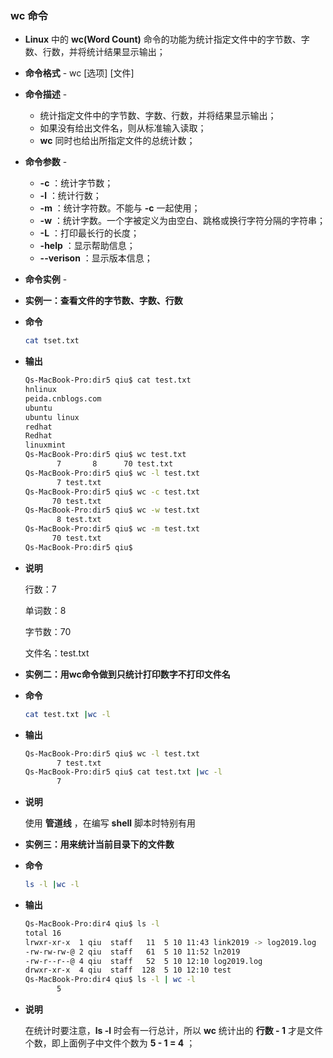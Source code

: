 ### wc 命令

- **Linux** 中的 **wc(Word Count)** 命令的功能为统计指定文件中的字节数、字数、行数，并将统计结果显示输出；

- **命令格式** - wc [选项] [文件]

- **命令描述** - 

  - 统计指定文件中的字节数、字数、行数，并将结果显示输出；
  - 如果没有给出文件名，则从标准输入读取；
  - **wc** 同时也给出所指定文件的总统计数；

- **命令参数** - 

  - **-c** ：统计字节数；
  - **-l** ：统计行数；
  - **-m** ：统计字符数。不能与 **-c** 一起使用；
  - **-w** ：统计字数。一个字被定义为由空白、跳格或换行字符分隔的字符串；
  - **-L** ：打印最长行的长度；
  - **-help** ：显示帮助信息；
  - **--verison** ：显示版本信息；

- **命令实例** -

- **实例一：查看文件的字节数、字数、行数**

- **命令**

  ```bash
  cat tset.txt
  ```

- **输出**

  ```bash
  Qs-MacBook-Pro:dir5 qiu$ cat test.txt
  hnlinux
  peida.cnblogs.com
  ubuntu
  ubuntu linux
  redhat
  Redhat
  linuxmint
  Qs-MacBook-Pro:dir5 qiu$ wc test.txt
         7       8      70 test.txt
  Qs-MacBook-Pro:dir5 qiu$ wc -l test.txt
         7 test.txt
  Qs-MacBook-Pro:dir5 qiu$ wc -c test.txt
        70 test.txt
  Qs-MacBook-Pro:dir5 qiu$ wc -w test.txt
         8 test.txt
  Qs-MacBook-Pro:dir5 qiu$ wc -m test.txt
        70 test.txt
  Qs-MacBook-Pro:dir5 qiu$ 
  ```

- **说明**

  行数：7

  单词数：8

  字节数：70

  文件名：test.txt

- **实例二：用wc命令做到只统计打印数字不打印文件名**

- **命令**

  ```bash
  cat test.txt |wc -l
  ```

- **输出**

  ```bash
  Qs-MacBook-Pro:dir5 qiu$ wc -l test.txt
         7 test.txt
  Qs-MacBook-Pro:dir5 qiu$ cat test.txt |wc -l
         7
  ```

- **说明**

  使用 **管道线** ，在编写 **shell** 脚本时特别有用

- **实例三：用来统计当前目录下的文件数**

- **命令**

  ```bash
  ls -l |wc -l
  ```

- **输出**

  ```bash
  Qs-MacBook-Pro:dir4 qiu$ ls -l
  total 16
  lrwxr-xr-x  1 qiu  staff   11  5 10 11:43 link2019 -> log2019.log
  -rw-rw-rw-@ 2 qiu  staff   61  5 10 11:52 ln2019
  -rw-r--r--@ 4 qiu  staff   52  5 10 12:10 log2019.log
  drwxr-xr-x  4 qiu  staff  128  5 10 12:10 test
  Qs-MacBook-Pro:dir4 qiu$ ls -l | wc -l
         5
  ```

- **说明**

  在统计时要注意，**ls -l** 时会有一行总计，所以 **wc** 统计出的 **行数 - 1** 才是文件个数，即上面例子中文件个数为 **5 - 1 = 4** ；